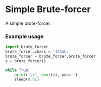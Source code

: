 # Simple Brute-forcer
A simple brute-forcer.

### Example usage
```python
import brute_forcer
brute_forcer.chars = '123abc'
brute_forcer = brute_forcer.brute_forcer
z = brute_forcer()

while True:
    print('\r', next(z), end='')
    sleep(0.01)
```
